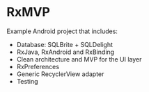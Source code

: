 # RxMVP

Example Android project that includes:

 - Database: SQLBrite + SQLDelight
 - RxJava, RxAndroid and RxBinding
 - Clean architecture and MVP for the UI layer
 - RxPreferences
 - Generic RecyclerView adapter
 - Testing

